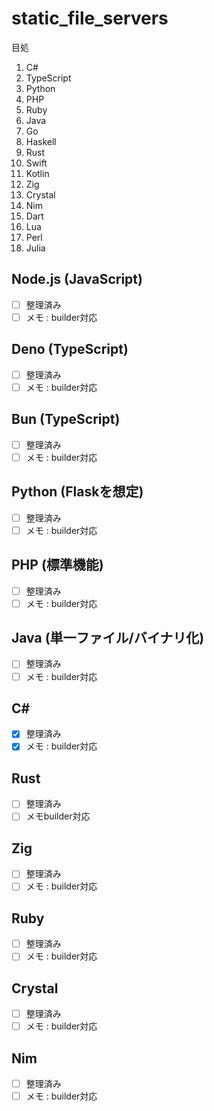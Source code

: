 # static_file_servers

目処


1. C#
2. TypeScript
3. Python
4. PHP
5. Ruby
6. Java
7. Go
8. Haskell
9. Rust
10. Swift
11. Kotlin
12. Zig
13. Crystal
14. Nim
15. Dart
16. Lua
17. Perl
18. Julia

## Node.js (JavaScript)
- [ ] 整理済み
- [ ] メモ : builder対応

## Deno (TypeScript)
- [ ] 整理済み
- [ ] メモ : builder対応

## Bun (TypeScript)
- [ ] 整理済み
- [ ] メモ : builder対応

## Python (Flaskを想定)
- [ ] 整理済み
- [ ] メモ : builder対応

## PHP (標準機能)
- [ ] 整理済み
- [ ] メモ : builder対応

## Java (単一ファイル/バイナリ化)
- [ ] 整理済み
- [ ] メモ : builder対応

## C#
- [x] 整理済み
- [x] メモ : builder対応

## Rust
- [ ] 整理済み
- [ ] メモbuilder対応

## Zig
- [ ] 整理済み
- [ ] メモ : builder対応

## Ruby
- [ ] 整理済み
- [ ] メモ : builder対応

## Crystal
- [ ] 整理済み
- [ ] メモ : builder対応

## Nim
- [ ] 整理済み
- [ ] メモ : builder対応
